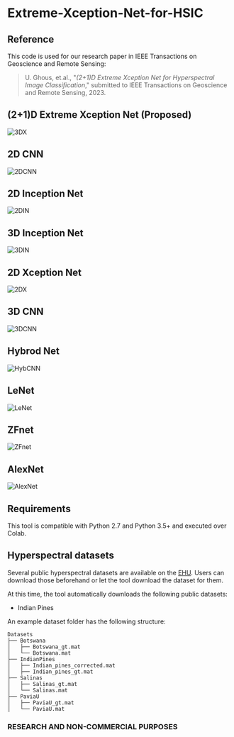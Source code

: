 # Extreme-Xception-Net-for-HSIC

## Reference

This code is used for our research paper in IEEE Transactions on Geoscience and Remote Sensing:
> U. Ghous, et.al., "*(2+1)D Extreme Xception Net for Hyperspectral Image Classification*," submitted to IEEE Transactions on Geoscience and Remote Sensing, 2023.

## (2+1)D Extreme Xception Net (Proposed)
![3DX](https://github.com/mahmad00/Extreme-Xception-Net-for-HSIC/assets/22393368/30e2c8d4-94d7-4e0a-a322-e72126a70a4d)

## 2D CNN
![2DCNN](https://github.com/mahmad00/Extreme-Xception-Net-for-HSIC/assets/22393368/d0209a60-fcde-464e-9e17-9503a96d2482)

## 2D Inception Net
![2DIN](https://github.com/mahmad00/Extreme-Xception-Net-for-HSIC/assets/22393368/de6f5683-7be3-4d4e-a10e-6848cbc2c736)

## 3D Inception Net
![3DIN](https://github.com/mahmad00/Extreme-Xception-Net-for-HSIC/assets/22393368/6b082358-b593-4685-8910-b383d6722016)

## 2D Xception Net
![2DX](https://github.com/mahmad00/Extreme-Xception-Net-for-HSIC/assets/22393368/4bc1c8bc-60d9-47c8-bb43-33316aa8ff53)

## 3D CNN
![3DCNN](https://github.com/mahmad00/Extreme-Xception-Net-for-HSIC/assets/22393368/08fd452e-8169-4d1b-9d9e-8717b8e1226b)

## Hybrod Net
![HybCNN](https://github.com/mahmad00/Extreme-Xception-Net-for-HSIC/assets/22393368/3f55bdd3-6d9f-4e8b-b333-c905fe611f7d)

## LeNet
![LeNet](https://github.com/mahmad00/Extreme-Xception-Net-for-HSIC/assets/22393368/4e55946c-7add-49b4-b6bd-42dcb5b4210c) 

## ZFnet
![ZFnet](https://github.com/mahmad00/Extreme-Xception-Net-for-HSIC/assets/22393368/94ad4db0-1d6c-4a81-9d9d-32511d1d8c9f)

## AlexNet
![AlexNet](https://github.com/mahmad00/Extreme-Xception-Net-for-HSIC/assets/22393368/dab36c2c-d619-4123-b348-112a450fdcd8)

## Requirements

This tool is compatible with Python 2.7 and Python 3.5+ and executed over Colab.

## Hyperspectral datasets

Several public hyperspectral datasets are available on the [EHU]([http://www.ehu.eus/ccwintco/index.php?title=Hyperspectral_Remote_Sensing_Scenes](https://www.ehu.eus/ccwintco/index.php/Hyperspectral_Remote_Sensing_Scenes)). Users can download those beforehand or let the tool download the dataset for them. 

At this time, the tool automatically downloads the following public datasets:
  * Indian Pines

An example dataset folder has the following structure:
```
Datasets
├── Botswana
│   ├── Botswana_gt.mat
│   └── Botswana.mat
├── IndianPines
│   ├── Indian_pines_corrected.mat
│   ├── Indian_pines_gt.mat
├── Salinas
│   ├── Salinas_gt.mat
│   └── Salinas.mat
├── PaviaU
│   ├── PaviaU_gt.mat
│   └── PaviaU.mat
```

### RESEARCH AND NON-COMMERCIAL PURPOSES
